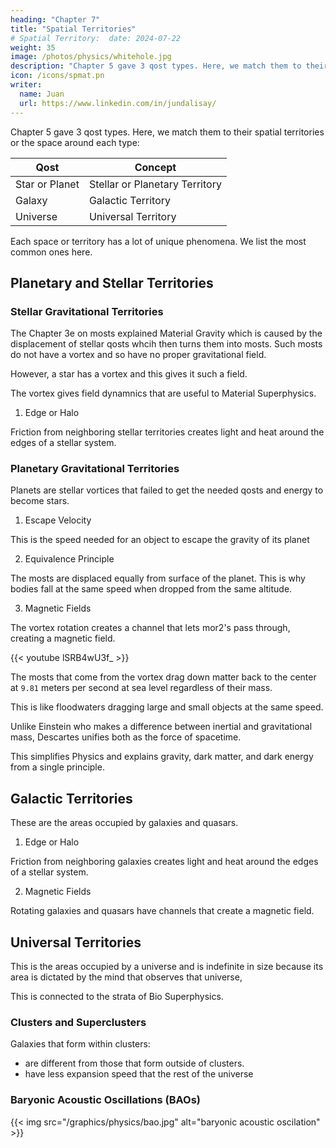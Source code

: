 ```yaml
---
heading: "Chapter 7"
title: "Spatial Territories"
# Spatial Territory:  date: 2024-07-22
weight: 35
image: /photos/physics/whitehole.jpg
description: "Chapter 5 gave 3 qost types. Here, we match them to their gravitational territories"
icon: /icons/spmat.pn
writer:
  name: Juan
  url: https://www.linkedin.com/in/jundalisay/
---
```



Chapter 5 gave 3 qost types. Here, we match them to their spatial territories or the space around each type:

<!-- Atom | Nucleaon | Inner Shells | Outer Shells |  

galaxy as society of stars  -->

Qost | Concept
--- | --- 
Star or Planet | Stellar or Planetary Territory
Galaxy |  Galactic Territory 
Universe | Universal Territory


Each space or territory has a lot of unique phenomena. We list the most common ones here.


## Planetary and Stellar Territories

### Stellar Gravitational Territories

The Chapter 3e on mosts explained Material Gravity which is caused by the displacement of stellar qosts whcih then turns them into mosts. Such mosts do not have a vortex and so have no proper gravitational field. 

However, a star has a vortex and this gives it such a field. 

The vortex gives field dynamnics that are useful to Material Superphysics.

1. Edge or Halo

Friction from neighboring stellar territories creates light and heat around the edges of a stellar system. 



### Planetary Gravitational Territories

Planets are stellar vortices that failed to get the needed qosts and energy to become stars. 

1. Escape Velocity 

This is the speed needed for an object to escape the gravity of its planet


2. Equivalence Principle 

The mosts are displaced equally from surface of the planet. This is why bodies fall at the same speed when dropped from the same altitude. 


3. Magnetic Fields

The vortex rotation creates a channel that lets mor2's pass through, creating a magnetic field.

<!-- Cartesian Vortex Mechanics: Equivalence Principle  -->

{{< youtube lSRB4wU3f_ >}}

<!-- https://youtu.be/lSRB4wU3f_0 -->

The mosts that come from the vortex drag down matter back to the center at `9.81` meters per second at sea level regardless of their mass.

This is like floodwaters dragging large and small objects at the same speed. 

Unlike Einstein who makes a difference between inertial and gravitational mass, Descartes unifies both as the force of spacetime. 

This simplifies Physics and explains gravity, dark matter, and dark energy from a single principle.




## Galactic Territories

These are the areas occupied by galaxies and quasars.

1. Edge or Halo

Friction from neighboring galaxies creates light and heat around the edges of a stellar system. 


2. Magnetic Fields

Rotating galaxies and quasars have channels that create a magnetic field.




## Universal Territories

This is the areas occupied by a universe and is indefinite in size because its area is dictated by the mind that observes that universe,

This is connected to the strata of Bio Superphysics. 


### Clusters and Superclusters

Galaxies that form within clusters:
- are different from those that form outside of clusters. 
- have less expansion speed that the rest of the universe



### Baryonic Acoustic Oscillations (BAOs)

{{< img src="/graphics/physics/bao.jpg" alt="baryonic acoustic oscilation" >}}